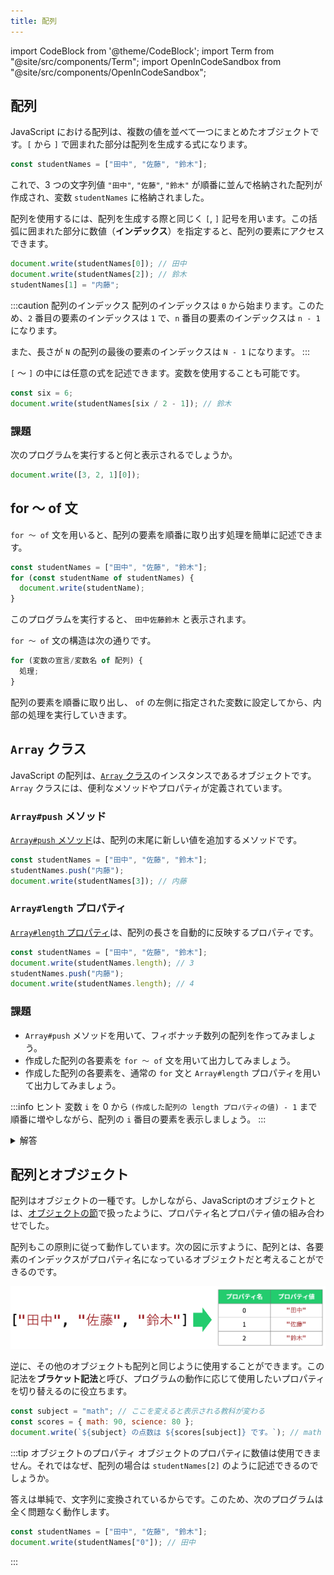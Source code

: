 ```yaml
---
title: 配列
---
```


import CodeBlock from '@theme/CodeBlock';
import Term from "@site/src/components/Term";
import OpenInCodeSandbox from "@site/src/components/OpenInCodeSandbox";

## 配列

JavaScript における配列は、複数の値を並べて一つにまとめたオブジェクトです。`[` から `]` で囲まれた部分は配列を生成する式になります。

```javascript
const studentNames = ["田中", "佐藤", "鈴木"];
```

これで、3 つの文字列値 `"田中"`, `"佐藤"`, `"鈴木"` が順番に並んで格納された配列が作成され、変数 `studentNames` に格納されました。

配列を使用するには、配列を生成する際と同じく `[`, `]` 記号を用います。この括弧に囲まれた部分に数値（**インデックス**）を指定すると、配列の要素にアクセスできます。

```javascript
document.write(studentNames[0]); // 田中
document.write(studentNames[2]); // 鈴木
studentNames[1] = "内藤";
```

:::caution 配列のインデックス
配列のインデックスは `0` から始まります。このため、`2` 番目の要素のインデックスは `1` で、`n` 番目の要素のインデックスは `n - 1` になります。

また、長さが `N` の配列の最後の要素のインデックスは `N - 1` になります。
:::

`[` 〜 `]` の中には任意の式を記述できます。変数を使用することも可能です。

```javascript
const six = 6;
document.write(studentNames[six / 2 - 1]); // 鈴木
```

### 課題

次のプログラムを実行すると何と表示されるでしょうか。

```javascript
document.write([3, 2, 1][0]);
```

## for 〜 of 文

`for 〜 of` 文を用いると、配列の要素を順番に取り出す処理を簡単に記述できます。

```javascript
const studentNames = ["田中", "佐藤", "鈴木"];
for (const studentName of studentNames) {
  document.write(studentName);
}
```

このプログラムを実行すると、 `田中佐藤鈴木` と表示されます。

`for 〜 of` 文の構造は次の通りです。

```javascript
for (変数の宣言/変数名 of 配列) {
  処理;
}
```

配列の要素を順番に取り出し、 `of` の左側に指定された変数に設定してから、内部の処理を実行していきます。

## `Array` クラス

JavaScript の配列は、[`Array` クラス](https://developer.mozilla.org/ja/docs/Web/JavaScript/Reference/Global_Objects/Array)のインスタンスであるオブジェクトです。`Array` クラスには、便利なメソッドやプロパティが定義されています。

### `Array#push` メソッド

[`Array#push` メソッド](https://developer.mozilla.org/ja/docs/Web/JavaScript/Reference/Global_Objects/Array/push)は、配列の末尾に新しい値を追加するメソッドです。

```javascript
const studentNames = ["田中", "佐藤", "鈴木"];
studentNames.push("内藤");
document.write(studentNames[3]); // 内藤
```

### `Array#length` プロパティ

[`Array#length` プロパティ](https://developer.mozilla.org/ja/docs/Web/JavaScript/Reference/Global_Objects/Array/length)は、配列の長さを自動的に反映するプロパティです。

```javascript
const studentNames = ["田中", "佐藤", "鈴木"];
document.write(studentNames.length); // 3
studentNames.push("内藤");
document.write(studentNames.length); // 4
```

### 課題

- `Array#push` メソッドを用いて、フィボナッチ数列の配列を作ってみましょう。
- 作成した配列の各要素を `for ～ of` 文を用いて出力してみましょう。
- 作成した配列の各要素を、通常の `for` 文と `Array#length` プロパティを用いて出力してみましょう。

:::info ヒント
変数 `i` を 0 から `(作成した配列の length プロパティの値) - 1` まで順番に増やしながら、配列の `i` 番目の要素を表示しましょう。
:::

<details>
  <summary>解答</summary>
  <div>
    <CodeBlock language="javascript">{`
//Array#push メソッドを用いて、フィボナッチ数列の配列を作成
const f = [1, 1];
for (let i = 0; i < 100; i++) {
  f.push(f[f.length - 1] + f[f.length - 2]);
}\n
//作成した配列の各要素を for ～ of 文を用いて出力
for (const item of f) {
  document.write(item);
}\n
//作成した配列の各要素を、通常の for 文と Array#length プロパティを用いて出力
for (let i = 0; i < f.length; i += 1) {
  document.write(f[i]);
}
    `.trim()}</CodeBlock>
    <OpenInCodeSandbox path="/docs/2-browser-apps/05-array/samples/Array-class" />
  </div>
</details>

## 配列とオブジェクト

配列はオブジェクトの一種です。しかしながら、JavaScriptのオブジェクトとは、[オブジェクトの節](../../1-trial-session/10-object/index.md)で扱ったように、プロパティ名とプロパティ値の組み合わせでした。

配列もこの原則に従って動作しています。次の図に示すように、配列とは、各要素のインデックスがプロパティ名になっているオブジェクトだと考えることができるのです。

![配列のプロパティ](./array-properties.png)

逆に、その他のオブジェクトも配列と同じように使用することができます。この記法を**ブラケット記法**と呼び、プログラムの動作に応じて使用したいプロパティを切り替えるのに役立ちます。

```javascript
const subject = "math"; // ここを変えると表示される教科が変わる
const scores = { math: 90, science: 80 };
document.write(`${subject} の点数は ${scores[subject]} です。`); // math の点数は 90 です。
```

:::tip オブジェクトのプロパティ
オブジェクトのプロパティに数値は使用できません。それではなぜ、配列の場合は `studentNames[2]` のように記述できるのでしょうか。

答えは単純で、文字列に変換されているからです。このため、次のプログラムは全く問題なく動作します。

```javascript
const studentNames = ["田中", "佐藤", "鈴木"];
document.write(studentNames["0"]); // 田中
```
:::
